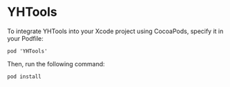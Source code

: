# YHTools

 To integrate YHTools into your Xcode project using CocoaPods, specify it in your Podfile:

```
pod 'YHTools'
```
Then, run the following command:

```
pod install
```
